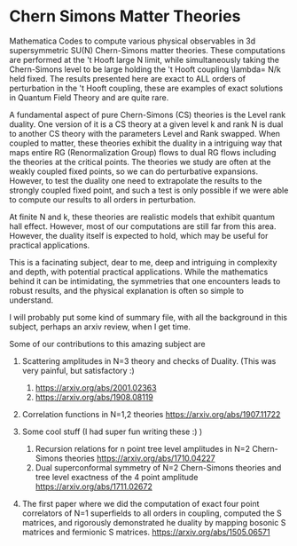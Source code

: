 # Chern Simons Matter Theories
Mathematica Codes to compute various physical observables in 3d supersymmetric SU(N)
Chern-Simons matter theories. These computations are performed at the 't Hooft large N limit, while simultaneously taking the Chern-Simons level to be large holding the 't Hooft coupling \lambda= N/k held fixed. The results presented here are exact to ALL orders of perturbation in the 't Hooft coupling, these are examples of exact solutions in Quantum Field Theory and are quite rare.

A fundamental aspect of pure Chern-Simons (CS) theories is the Level rank duality. One version of it is a CS theory at a given level k and rank N is dual to another CS theory with the parameters Level and Rank swapped. When coupled to matter, these theories exhibit the duality in a intriguing way that maps entire RG (Renormalization Group) flows to dual RG flows including the theories at the critical points. The theories we study are often at the weakly coupled fixed points, so we can do perturbative expansions. However, to test the duality one need to extrapolate the results to the strongly coupled fixed point, and such a test is only possible if we were able to compute our results to all orders in perturbation. 

At finite N and k, these theories are realistic models that exhibit quantum hall effect. However, most of our computations are still far from this area. However, the duality itself is expected to hold, which may be useful for practical applications.

This is a facinating subject, dear to me, deep and intriguing in complexity and depth, with potential practical applications. While the mathematics behind it can be intimidating, the symmetries that one encounters leads to robust results, and the physical explanation is often so simple to understand.

I will probably put some kind of summary file, with all the background in this subject, perhaps an arxiv review, when I get time. 

Some of our contributions to this amazing subject are

1. Scattering amplitudes in N=3 theory and checks of Duality. (This was very painful, but satisfactory :) 
    1. https://arxiv.org/abs/2001.02363
    2. https://arxiv.org/abs/1908.08119

2. Correlation functions in N=1,2 theories https://arxiv.org/abs/1907.11722

3. Some cool stuff (I had super fun writing these :) )
    1. Recursion relations for n point tree level amplitudes in N=2 Chern-Simons theories https://arxiv.org/abs/1710.04227
    2. Dual superconformal symmetry of N=2 Chern-Simons theories and tree level exactness of the 4 point amplitude
  https://arxiv.org/abs/1711.02672

4. The first paper where we did the computation of exact four point correlators of N=1 superfields to all orders in coupling, computed the S matrices, and rigorously demonstrated he duality by mapping bosonic S matrices and fermionic S matrices.
https://arxiv.org/abs/1505.06571
